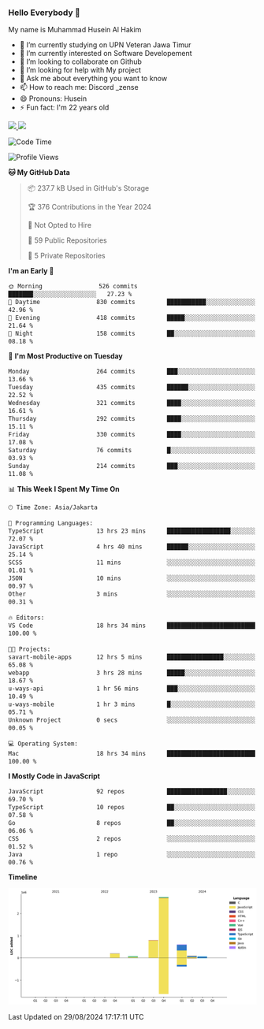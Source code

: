 ### Hello Everybody 👋

My name is Muhammad Husein Al Hakim

- 🔭 I’m currently studying on UPN Veteran Jawa Timur
- 🌱 I’m currently interested on Software Developement
- 👯 I’m looking to collaborate on Github
- 🤔 I’m looking for help with My project
- 💬 Ask me about everything you want to know
- 📫 How to reach me: Discord _zense
- 😄 Pronouns: Husein
- ⚡ Fun fact: I'm 22 years old

<p align="left">
<a href="https://github.com/huseinhq">
  <img height="180em" src="https://github-readme-stats-eight-theta.vercel.app/api?username=huseinhq&show_icons=true&theme=algolia&include_all_commits=true&count_private=true"/>
  <img height="180em" src="https://github-readme-stats-eight-theta.vercel.app/api/top-langs/?username=huseinhq&layout=compact&langs_count=8&theme=algolia"/>
</a>
</p>

<!--START_SECTION:waka-->
![Code Time](http://img.shields.io/badge/Code%20Time-1%2C344%20hrs%2047%20mins-blue)

![Profile Views](http://img.shields.io/badge/Profile%20Views-0-blue)

**🐱 My GitHub Data** 

> 📦 237.7 kB Used in GitHub's Storage 
 > 
> 🏆 376 Contributions in the Year 2024
 > 
> 🚫 Not Opted to Hire
 > 
> 📜 59 Public Repositories 
 > 
> 🔑 5 Private Repositories 
 > 
**I'm an Early 🐤** 

```text
🌞 Morning                526 commits         ███████░░░░░░░░░░░░░░░░░░   27.23 % 
🌆 Daytime                830 commits         ███████████░░░░░░░░░░░░░░   42.96 % 
🌃 Evening                418 commits         █████░░░░░░░░░░░░░░░░░░░░   21.64 % 
🌙 Night                  158 commits         ██░░░░░░░░░░░░░░░░░░░░░░░   08.18 % 
```
📅 **I'm Most Productive on Tuesday** 

```text
Monday                   264 commits         ███░░░░░░░░░░░░░░░░░░░░░░   13.66 % 
Tuesday                  435 commits         ██████░░░░░░░░░░░░░░░░░░░   22.52 % 
Wednesday                321 commits         ████░░░░░░░░░░░░░░░░░░░░░   16.61 % 
Thursday                 292 commits         ████░░░░░░░░░░░░░░░░░░░░░   15.11 % 
Friday                   330 commits         ████░░░░░░░░░░░░░░░░░░░░░   17.08 % 
Saturday                 76 commits          █░░░░░░░░░░░░░░░░░░░░░░░░   03.93 % 
Sunday                   214 commits         ███░░░░░░░░░░░░░░░░░░░░░░   11.08 % 
```


📊 **This Week I Spent My Time On** 

```text
🕑︎ Time Zone: Asia/Jakarta

💬 Programming Languages: 
TypeScript               13 hrs 23 mins      ██████████████████░░░░░░░   72.07 % 
JavaScript               4 hrs 40 mins       ██████░░░░░░░░░░░░░░░░░░░   25.14 % 
SCSS                     11 mins             ░░░░░░░░░░░░░░░░░░░░░░░░░   01.01 % 
JSON                     10 mins             ░░░░░░░░░░░░░░░░░░░░░░░░░   00.97 % 
Other                    3 mins              ░░░░░░░░░░░░░░░░░░░░░░░░░   00.31 % 

🔥 Editors: 
VS Code                  18 hrs 34 mins      █████████████████████████   100.00 % 

🐱‍💻 Projects: 
savart-mobile-apps       12 hrs 5 mins       ████████████████░░░░░░░░░   65.08 % 
webapp                   3 hrs 28 mins       █████░░░░░░░░░░░░░░░░░░░░   18.67 % 
u-ways-api               1 hr 56 mins        ███░░░░░░░░░░░░░░░░░░░░░░   10.49 % 
u-ways-mobile            1 hr 3 mins         █░░░░░░░░░░░░░░░░░░░░░░░░   05.71 % 
Unknown Project          0 secs              ░░░░░░░░░░░░░░░░░░░░░░░░░   00.05 % 

💻 Operating System: 
Mac                      18 hrs 34 mins      █████████████████████████   100.00 % 
```

**I Mostly Code in JavaScript** 

```text
JavaScript               92 repos            █████████████████░░░░░░░░   69.70 % 
TypeScript               10 repos            ██░░░░░░░░░░░░░░░░░░░░░░░   07.58 % 
Go                       8 repos             ██░░░░░░░░░░░░░░░░░░░░░░░   06.06 % 
CSS                      2 repos             ░░░░░░░░░░░░░░░░░░░░░░░░░   01.52 % 
Java                     1 repo              ░░░░░░░░░░░░░░░░░░░░░░░░░   00.76 % 
```



**Timeline**

![Lines of Code chart](https://raw.githubusercontent.com/HuseinHQ/HuseinHQ/main/assets/bar_graph.png)


 Last Updated on 29/08/2024 17:17:11 UTC
<!--END_SECTION:waka-->
